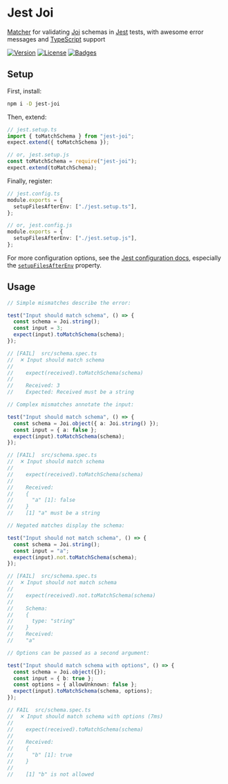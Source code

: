 # Jest Joi

[Matcher](https://jestjs.io/docs/using-matchers) for validating [Joi](https://joi.dev) schemas in [Jest](https://jestjs.io) tests, with awesome error messages and [TypeScript](https://www.typescriptlang.org) support

[![Version](https://img.shields.io/npm/v/jest-joi)](https://www.npmjs.com/package/jest-joi "Version") [![License](https://img.shields.io/github/license/agorischek/jest-joi)](https://github.com/agorischek/jest-joi/blob/main/LICENSE "License") [![Badges](https://img.shields.io/badge/badges-rolled-white)](https://github.com/agorischek/badge-roll "Badges")

## Setup

First, install:

```sh
npm i -D jest-joi
```

Then, extend:

```ts
// jest.setup.ts
import { toMatchSchema } from "jest-joi";
expect.extend({ toMatchSchema });

// or, jest.setup.js
const toMatchSchema = require("jest-joi");
expect.extend(toMatchSchema);
```

Finally, register:

```ts
// jest.config.ts
module.exports = {
  setupFilesAfterEnv: ["./jest.setup.ts"],
};

// or, jest.config.js
module.exports = {
  setupFilesAfterEnv: ["./jest.setup.js"],
};
```

For more configuration options, see the [Jest configuration docs](https://jestjs.io/docs/configuration), especially the [`setupFilesAfterEnv`](https://jestjs.io/docs/configuration#setupfilesafterenv-array) property.

## Usage

```ts
// Simple mismatches describe the error:

test("Input should match schema", () => {
  const schema = Joi.string();
  const input = 3;
  expect(input).toMatchSchema(schema);
});

// [FAIL]  src/schema.spec.ts
//  ✕ Input should match schema
//
//    expect(received).toMatchSchema(schema)
//
//    Received: 3
//    Expected: Received must be a string
```

```ts
// Complex mismatches annotate the input:

test("Input should match schema", () => {
  const schema = Joi.object({ a: Joi.string() });
  const input = { a: false };
  expect(input).toMatchSchema(schema);
});

// [FAIL]  src/schema.spec.ts
//  ✕ Input should match schema
//
//    expect(received).toMatchSchema(schema)
//
//    Received:
//    {
//      "a" [1]: false
//    }
//    [1] "a" must be a string
```

```ts
// Negated matches display the schema:

test("Input should not match schema", () => {
  const schema = Joi.string();
  const input = "a";
  expect(input).not.toMatchSchema(schema);
});

// [FAIL]  src/schema.spec.ts
//  ✕ Input should not match schema
//
//    expect(received).not.toMatchSchema(schema)
//
//    Schema:
//    {
//      type: "string"
//    }
//    Received:
//    "a"
```

```ts
// Options can be passed as a second argument:

test("Input should match schema with options", () => {
  const schema = Joi.object({});
  const input = { b: true };
  const options = { allowUnknown: false };
  expect(input).toMatchSchema(schema, options);
});

// FAIL  src/schema.spec.ts
//  ✕ Input should match schema with options (7ms)
//
//    expect(received).toMatchSchema(schema)
//
//    Received:
//    {
//      "b" [1]: true
//    }
//
//    [1] "b" is not allowed
```
